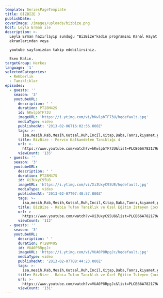 ```yaml
---
template: SeriesPageTemplate
title: BİZBİZE 3
publishDate: .
coverImage: /images/uploads/bizbize.png
host: Leyla Erman ile
description: >-
  Leyla Erman hazırlayıp sunduğu "BizBize"kadın programını Kanal Hayat
  ekranlarından veya 

  youtube sayfamızdan takip edebilirsiniz.

  Esen Kalın.
targetGroup: Herkes
language: '1'
selectedCategories:
  - Rehberlik
  - Tanıklıklar
episodes:
  - guests: ''
    season: '3'
    youtubeURL:
      description: ' '
      duration: PT28M42S
      id: hKwlpbTF73U
      imageURL: 'https://i.ytimg.com/vi/hKwlpbTF73U/hqdefault.jpg'
      mediaType: video
      publishedAt: '2013-02-06T16:02:56.000Z'
      tags: >-
        isa,mesih,Rab,Mesih,Kutsal,Ruh,İncil,Kitap,Baba,Tanrı,kıyamet,günü,Allah,depresyon,şifa,bereket,Özgürlük,Hastalık,Bunalım,Esenlik,Rahatlık,Mucize,Hristiyanlık,İman,Hz.,İsa,peygamber,İlah,Ruhsal,Protestan,Türk,Hristiyan,Kıyamet,İntihar,Cennet,Cehennem,din,lanet,Cin,Pastör,Kilise,Ahiret,neler,olacak,yargı
      title: BizBize - Pervin Kalkandelen Tanıklığı 4
      url: >-
        https://www.youtube.com/watch?v=hKwlpbTF73U&list=PLCB66A782179AA64F&index=65&t=0s
      viewCount: '135'
  - guests: ''
    season: '3'
    youtubeURL:
      description: ' '
      duration: PT28M47S
      id: Xi3UxyC95U8
      imageURL: 'https://i.ytimg.com/vi/Xi3UxyC95U8/hqdefault.jpg'
      mediaType: video
      publishedAt: '2013-02-07T07:40:57.000Z'
      tags: >-
        isa,mesih,Rab,Mesih,Kutsal,Ruh,İncil,Kitap,Baba,Tanrı,kıyamet,günü,Allah,depresyon,şifa,bereket,Özgürlük,Hastalık,Bunalım,Esenlik,Rahatlık,Mucize,Hristiyanlık,İman,Hz.,İsa,peygamber,İlah,Ruhsal,Protestan,Türk,Hristiyan,Kıyamet,İntihar,Cennet,Cehennem,din,lanet,Cin,Pastör,Kilise,Ahiret,neler,olacak,yargı
      title: BizBize - Rabia Tufan Tanıklık ve Özel Eğitim İsteyen Çocuklar 2
      url: >-
        https://www.youtube.com/watch?v=Xi3UxyC95U8&list=PLCB66A782179AA64F&index=66&t=0s
      viewCount: '112'
  - guests: ''
    season: '3'
    youtubeURL:
      description: ' '
      duration: PT28M40S
      id: VUA0P8RpgJc
      imageURL: 'https://i.ytimg.com/vi/VUA0P8RpgJc/hqdefault.jpg'
      mediaType: video
      publishedAt: '2013-02-07T08:44:23.000Z'
      tags: >-
        isa,mesih,Rab,Mesih,Kutsal,Ruh,İncil,Kitap,Baba,Tanrı,kıyamet,günü,Allah,depresyon,şifa,bereket,Özgürlük,Hastalık,Bunalım,Esenlik,Rahatlık,Mucize,Hristiyanlık,İman,Hz.,İsa,peygamber,İlah,Ruhsal,Protestan,Türk,Hristiyan,Kıyamet,İntihar,Cennet,Cehennem,din,lanet,Cin,Pastör,Kilise,Ahiret,neler,olacak,yargı
      title: BizBize - Rabia Tufan Tanıklık ve Özel Eğitim İsteyen Çocuklar 4
      url: >-
        https://www.youtube.com/watch?v=VUA0P8RpgJc&list=PLCB66A782179AA64F&index=67&t=0s
      viewCount: '131'
---
```


